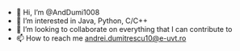- 👋 Hi, I’m @AndDumi1008
- 👀 I’m interested in Java, Python, C/C++
- 💞️ I’m looking to collaborate on everything that I can contribute to
- 📫 How to reach me andrei.dumitrescu10@e-uvt.ro

<!---
AndDumi1008/AndDumi1008 is a ✨ special ✨ repository because its `README.md` (this file) appears on your GitHub profile.
You can click the Preview link to take a look at your changes.
--->
